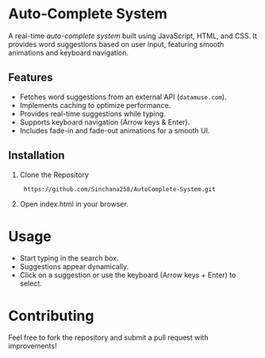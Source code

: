 
#  Auto-Complete System

A real-time *auto-complete system* built using JavaScript, HTML, and CSS. It provides word suggestions based on user input, featuring smooth animations and keyboard navigation.

## Features
-  Fetches word suggestions from an external API (`datamuse.com`).
-  Implements caching to optimize performance.
- Provides real-time suggestions while typing.
- Supports keyboard navigation (Arrow keys & Enter).
- Includes fade-in and fade-out animations for a smooth UI.

## Installation
1. Clone the Repository
   ```sh
    https://github.com/Sinchana258/AutoComplete-System.git
   
2. Open index.html in your browser.

# Usage
- Start typing in the search box.
- Suggestions appear dynamically.
- Click on a suggestion or use the keyboard (Arrow keys + Enter) to select.

# Contributing
Feel free to fork the repository and submit a pull request with improvements!


